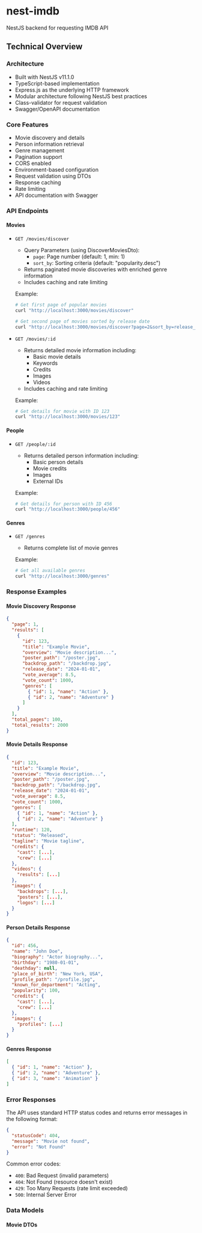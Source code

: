 # nest-imdb

NestJS backend for requesting IMDB API

## Technical Overview

### Architecture

- Built with NestJS v11.1.0
- TypeScript-based implementation
- Express.js as the underlying HTTP framework
- Modular architecture following NestJS best practices
- Class-validator for request validation
- Swagger/OpenAPI documentation

### Core Features

- Movie discovery and details
- Person information retrieval
- Genre management
- Pagination support
- CORS enabled
- Environment-based configuration
- Request validation using DTOs
- Response caching
- Rate limiting
- API documentation with Swagger

### API Endpoints

#### Movies

- `GET /movies/discover`

  - Query Parameters (using DiscoverMoviesDto):
    - `page`: Page number (default: 1, min: 1)
    - `sort_by`: Sorting criteria (default: "popularity.desc")
  - Returns paginated movie discoveries with enriched genre information
  - Includes caching and rate limiting

  Example:

  ```bash
  # Get first page of popular movies
  curl "http://localhost:3000/movies/discover"

  # Get second page of movies sorted by release date
  curl "http://localhost:3000/movies/discover?page=2&sort_by=release_date.desc"
  ```

- `GET /movies/:id`

  - Returns detailed movie information including:
    - Basic movie details
    - Keywords
    - Credits
    - Images
    - Videos
  - Includes caching and rate limiting

  Example:

  ```bash
  # Get details for movie with ID 123
  curl "http://localhost:3000/movies/123"
  ```

#### People

- `GET /people/:id`

  - Returns detailed person information including:
    - Basic person details
    - Movie credits
    - Images
    - External IDs

  Example:

  ```bash
  # Get details for person with ID 456
  curl "http://localhost:3000/people/456"
  ```

#### Genres

- `GET /genres`

  - Returns complete list of movie genres

  Example:

  ```bash
  # Get all available genres
  curl "http://localhost:3000/genres"
  ```

### Response Examples

#### Movie Discovery Response

```json
{
  "page": 1,
  "results": [
    {
      "id": 123,
      "title": "Example Movie",
      "overview": "Movie description...",
      "poster_path": "/poster.jpg",
      "backdrop_path": "/backdrop.jpg",
      "release_date": "2024-01-01",
      "vote_average": 8.5,
      "vote_count": 1000,
      "genres": [
        { "id": 1, "name": "Action" },
        { "id": 2, "name": "Adventure" }
      ]
    }
  ],
  "total_pages": 100,
  "total_results": 2000
}
```

#### Movie Details Response

```json
{
  "id": 123,
  "title": "Example Movie",
  "overview": "Movie description...",
  "poster_path": "/poster.jpg",
  "backdrop_path": "/backdrop.jpg",
  "release_date": "2024-01-01",
  "vote_average": 8.5,
  "vote_count": 1000,
  "genres": [
    { "id": 1, "name": "Action" },
    { "id": 2, "name": "Adventure" }
  ],
  "runtime": 120,
  "status": "Released",
  "tagline": "Movie tagline",
  "credits": {
    "cast": [...],
    "crew": [...]
  },
  "videos": {
    "results": [...]
  },
  "images": {
    "backdrops": [...],
    "posters": [...],
    "logos": [...]
  }
}
```

#### Person Details Response

```json
{
  "id": 456,
  "name": "John Doe",
  "biography": "Actor biography...",
  "birthday": "1980-01-01",
  "deathday": null,
  "place_of_birth": "New York, USA",
  "profile_path": "/profile.jpg",
  "known_for_department": "Acting",
  "popularity": 100,
  "credits": {
    "cast": [...],
    "crew": [...]
  },
  "images": {
    "profiles": [...]
  }
}
```

#### Genres Response

```json
[
  { "id": 1, "name": "Action" },
  { "id": 2, "name": "Adventure" },
  { "id": 3, "name": "Animation" }
]
```

### Error Responses

The API uses standard HTTP status codes and returns error messages in the following format:

```json
{
  "statusCode": 404,
  "message": "Movie not found",
  "error": "Not Found"
}
```

Common error codes:

- `400`: Bad Request (invalid parameters)
- `404`: Not Found (resource doesn't exist)
- `429`: Too Many Requests (rate limit exceeded)
- `500`: Internal Server Error

### Data Models

#### Movie DTOs

```

```
